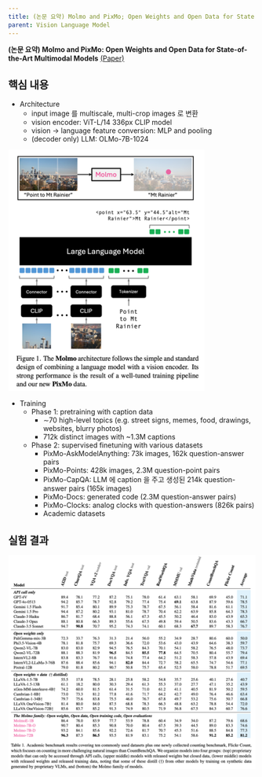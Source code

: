 ```yaml
---
title: (논문 요약) Molmo and PixMo; Open Weights and Open Data for State-of-the-Art Multimodal Models
parent: Vision Language Model
---
```


**(논문 요약) Molmo and PixMo: Open Weights and Open Data for State-of-the-Art Multimodal Models** [(Paper)](https://arxiv.org/pdf/2409.17146)


## 핵심 내용
- Architecture
   - input image 를 multiscale, multi-crop images 로 변환
   - vision encoder: ViT-L/14 336px CLIP model
   - vision -> language feature conversion: MLP and pooling
   - (decoder only) LLM: OLMo-7B-1024

<img src="/data/papers/molmo/architecture.png" width="400" />

- Training
   - Phase 1: pretraining with caption data
      - ∼70 high-level topics (e.g. street signs, memes, food, drawings, websites, blurry photos)
      - 712k distinct images with ~1.3M captions
   - Phase 2: supervised finetuning with various datasets
      - PixMo-AskModelAnything: 73k images, 162k question-answer pairs
      - PixMo-Points: 428k images, 2.3M question-point pairs
      - PixMo-CapQA: LLM 에 caption 을 주고 생성된 214k question-answer pairs (165k images)
      - PixMo-Docs: generated code (2.3M question-answer pairs)
      - PixMo-Clocks: analog clocks with question-answers (826k pairs)
      - Academic datasets

## 실험 결과
<img src="/data/papers/molmo/result.png" width="800" />